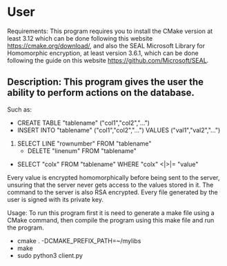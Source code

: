# User
Requirements: This program requires you to install the CMake version at least 3.12 which can be done following this website https://cmake.org/download/, and also the SEAL Microsoft Library for Homomorphic encryption, at least version 3.6.1, which can be done following the guide on this website https://github.com/Microsoft/SEAL.

## Description: This program gives the user the ability to perform actions on the database.
 Such as:
 - CREATE TABLE "tablename" ("col1","col2","...")
 - INSERT INTO "tablename" ("col1","col2","...") VALUES ("val1","val2","...")
 1. SELECT LINE "rownumber" FROM "tablename"
    - DELETE "linenum" FROM "tablename"

 - SELECT "colx" FROM "tablename" WHERE "colx" <|>|= "value"
 
Every value is encrypted homomorphically before being sent to the server, unsuring that the server never gets access to the values stored in it.
The command to the server is also RSA encrypted.
Every file generated by the user is signed with its private key.

Usage: To run this program first it is need to generate a make file using a CMake command, then compile the program using this make file and run the program.
- cmake . -DCMAKE_PREFIX_PATH=~/mylibs
- make
- sudo python3 client.py
